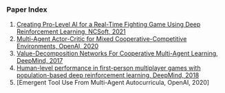 ### Paper Index

1. [Creating Pro-Level AI for a Real-Time Fighting Game Using Deep Reinforcement Learning, NCSoft, 2021](https://github.com/hong-sh/reinforcement_learning_paper_review/blob/main/Creating%20Pro-Level%20AI%20for%20a%20Real-Time%20Fighting%20Game%20Using%20Deep%20Reinforcement%20Learning.md)
2. [Multi-Agent Actor-Critic for Mixed Cooperative-Competitive Environments, OpenAI, 2020](https://github.com/hong-sh/reinforcement_learning_paper_review/blob/main/Multi-Agent%20Actor-Critic%20for%20Mixed%20Cooperative-Competitive%20Environments.md)
3. [Value-Decomposition Networks For Cooperative Multi-Agent Learning, DeepMind, 2017](https://github.com/hong-sh/reinforcement_learning_paper_review/blob/main/Value-Decomposition%20Networks%20For%20Cooperative%20Multi-Agent%20Learning.md)
4. [Human-level performance in first-person multiplayer games with population-based deep reinforcement learning, DeepMind, 2018](https://github.com/hong-sh/reinforcement_learning_paper_review/blob/main/Human-level%20performance%20in%20first-person%20multiplayer%20games%20with%20population-based%20deep%20reinforcement%20learning.md)
5. [Emergent Tool Use From Multi-Agent Autocurricula, OpenAI, 2020]